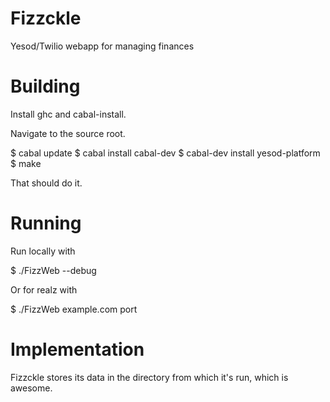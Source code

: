 Fizzckle
========

Yesod/Twilio webapp for managing finances

Building
========

Install ghc and cabal-install.

Navigate to the source root.

$ cabal update
$ cabal install cabal-dev
$ cabal-dev install yesod-platform
$ make

That should do it.

Running
=======

Run locally with

$ ./FizzWeb --debug

Or for realz with

$ ./FizzWeb example.com port

Implementation
==============

Fizzckle stores its data in the directory from which it's run, which is awesome.
